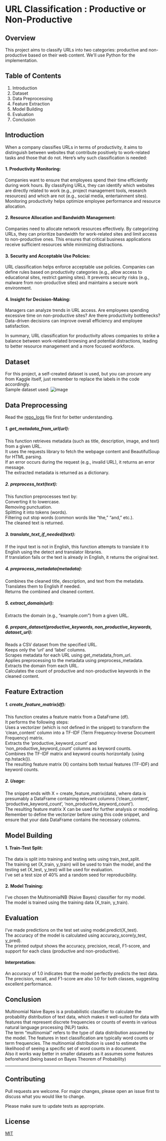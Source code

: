 # URL Classification : Productive or Non-Productive

## Overview
This project aims to classify URLs into two categories: productive and non-productive based on their web content. We'll use Python for the implementation.

## Table of Contents
1. Introduction
2. Dataset
3. Data Preprocessing
4. Feature Extraction
5. Model Building
6. Evaluation
7. Conclusion

## Introduction
When a company classifies URLs in terms of productivity, it aims to distinguish between websites that contribute positively to work-related tasks and those that do not. Here’s why such classification is needed:

#### 1. Productivity Monitoring:
Companies want to ensure that employees spend their time efficiently during work hours.
By classifying URLs, they can identify which websites are directly related to work (e.g., project management tools, research resources) and which are not (e.g., social media, entertainment sites).
Monitoring productivity helps optimize employee performance and resource allocation.

#### 2. Resource Allocation and Bandwidth Management:
Companies need to allocate network resources effectively.
By categorizing URLs, they can prioritize bandwidth for work-related sites and limit access to non-productive ones.
This ensures that critical business applications receive sufficient resources while minimizing distractions.

#### 3. Security and Acceptable Use Policies:
URL classification helps enforce acceptable use policies.
Companies can define rules based on productivity categories (e.g., allow access to educational sites, restrict gaming sites).
It prevents security risks (e.g., malware from non-productive sites) and maintains a secure work environment.

#### 4. Insight for Decision-Making:
Managers can analyze trends in URL access.
Are employees spending excessive time on non-productive sites? Are there productivity bottlenecks?
Data-driven decisions can improve overall efficiency and employee satisfaction.

In summary, URL classification for productivity allows companies to strike a balance between work-related browsing and potential distractions, leading to better resource management and a more focused workforce. 


## Dataset
For this project, a self-created dataset is used, but you can procure any from Kaggle itself, just remember to replace the labels in the code accordingly.  
Sample dataset used:
![image](https://github.com/sarkar-sayan/URL-Classification/assets/105176992/1b80ea00-1c4a-4081-a961-7c526dd66369)

## Data Preprocessing
Read the [repo_logs](https://github.com/sarkar-sayan/URL-Classification/blob/main/repo_logs) file first for better understanding.
##### 1. get_metadata_from_url(url):
This function retrieves metadata (such as title, description, image, and text) from a given URL.  
It uses the requests library to fetch the webpage content and BeautifulSoup for HTML parsing.  
If an error occurs during the request (e.g., invalid URL), it returns an error message.  
The extracted metadata is returned as a dictionary.  
##### 2. preprocess_text(text):
This function preprocesses text by:  
Converting it to lowercase.  
Removing punctuation.  
Splitting it into tokens (words).  
Filtering out stop words (common words like “the,” “and,” etc.).  
The cleaned text is returned.  
##### 3. translate_text_if_needed(text):
If the input text is not in English, this function attempts to translate it to English using the detect and translator libraries.  
If translation fails or the text is already in English, it returns the original text.  
##### 4. preprocess_metadata(metadata):
Combines the cleaned title, description, and text from the metadata.  
Translates them to English if needed.  
Returns the combined and cleaned content.  
##### 5. extract_domain(url):
Extracts the domain (e.g., “example.com”) from a given URL.  
##### 6. prepare_dataset(productive_keywords, non_productive_keywords, dataset_url):
Reads a CSV dataset from the specified URL.  
Keeps only the ‘url’ and ‘label’ columns.  
Scrapes metadata for each URL using get_metadata_from_url.  
Applies preprocessing to the metadata using preprocess_metadata.  
Extracts the domain from each URL.  
Calculates the count of productive and non-productive keywords in the cleaned content.  

## Feature Extraction
##### 1. create_feature_matrix(df):
This function creates a feature matrix from a DataFrame (df).  
It performs the following steps:  
Uses a vectorizer (which is not defined in the snippet) to transform the ‘clean_content’ column into a TF-IDF (Term Frequency-Inverse Document Frequency) matrix.  
Extracts the ‘productive_keyword_count’ and ‘non_productive_keyword_count’ columns as keyword counts.  
Combines the TF-IDF matrix and keyword counts horizontally (using np.hstack()).  
The resulting feature matrix (X) contains both textual features (TF-IDF) and keyword counts.  
##### 2. Usage:
The snippet ends with X = create_feature_matrix(data), where data is presumably a DataFrame containing relevant columns (‘clean_content’, ‘productive_keyword_count’, ‘non_productive_keyword_count’).  
The resulting feature matrix X can be used for further analysis or modeling.  
Remember to define the vectorizer before using this code snippet, and ensure that your data DataFrame contains the necessary columns.  

## Model Building
#### 1. Train-Test Split:
The data is split into training and testing sets using train_test_split.  
The training set (X_train, y_train) will be used to train the model, and the testing set (X_test, y_test) will be used for evaluation.  
I've set a test size of 40% and a random seed for reproducibility.  
#### 2. Model Training:
I've chosen the MultinomialNB (Naive Bayes) classifier for my model.  
The model is trained using the training data (X_train, y_train).  

## Evaluation
I’ve made predictions on the test set using model.predict(X_test).  
The accuracy of the model is calculated using accuracy_score(y_test, y_pred).  
The printed output shows the accuracy, precision, recall, F1-score, and support for each class (productive and non-productive).  
#### Interpretation:
An accuracy of 1.0 indicates that the model perfectly predicts the test data.  
The precision, recall, and F1-score are also 1.0 for both classes, suggesting excellent performance.  

## Conclusion
Multinomial Naive Bayes is a probabilistic classifier to calculate the probability distribution of text data, which makes it well-suited for data with features that represent discrete frequencies or counts of events in various natural language processing (NLP) tasks.  
The term “multinomial” refers to the type of data distribution assumed by the model.  The features in text classification are typically word counts or term frequencies. The multinomial distribution is used to estimate the likelihood of seeing a specific set of word counts in a document.  
Also it works way better in smaller datasets as it assumes some features beforehand (being based on Bayes Theorem of Probability)  


---

## Contributing

Pull requests are welcome. For major changes, please open an issue first
to discuss what you would like to change.

Please make sure to update tests as appropriate.

## License

[MIT](https://choosealicense.com/licenses/mit/)
